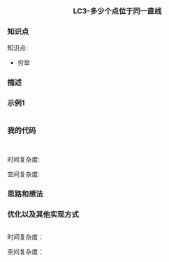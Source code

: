 ### <p align="center">LC3-多少个点位于同一直线</p>
### 知识点
知识点: 
- 穷举
### 描述
>

### 示例1

```

```

### 我的代码
```Java



```
时间复杂度:

空间复杂度:

### 思路和想法

### 优化以及其他实现方式

```

```
   
   时间复杂度：
   
   空间复杂度：